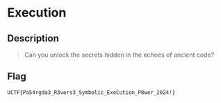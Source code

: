 # Execution
## Description
> Can you unlock the secrets hidden in the echoes of ancient code?
## Flag
```
UCTF{Pa54rgda3_R3vers3_5ymbolic_ExeCution_P0wer_2024!}
```
